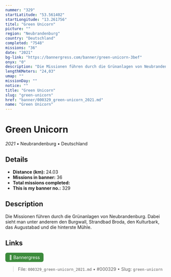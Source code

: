 ```yaml
---
nummer: "329"
startLatitude: "53.561402"
startLongitude: "13.261756"
titel: "Green Unicorn"
picture: ""
region: "Neubrandenburg"
country: "Deutschland"
completed: "7548"
missions: "36"
date: "2021"
bg-link: "https://bannergress.com/banner/green-unicorn-3bef"
onyx: "0"
description: "Die Missionen führen durch die Grünanlagen von Neubrandenburg. Dabei sieht man unter anderem den Burgwall, Strandbad Broda, den Kulturbark, das Augustabad und die hinterste Mühle."
lengthKMeters: "24,03"
umap: ""
missionDay: ""
notice: ""
title: "Green Unicorn"
slug: "green-unicorn"
href: "banner/000329_green-unicorn_2021.md"
name: "Green Unicorn"
---
```

# Green Unicorn

*2021* • Neubrandenburg • Deutschland





## Details
- **Distance (km):** 24.03
- **Missions in banner:** 36
- **Total missions completed:** 
- **This is my banner no.:** 329



## Description
Die Missionen führen durch die Grünanlagen von Neubrandenburg. Dabei sieht man unter anderem den Burgwall, Strandbad Broda, den Kulturbark, das Augustabad und die hinterste Mühle.



## Links
<a href="https://bannergress.com/banner/green-unicorn-3bef" target="_blank" style="display:inline-block;margin-right:8px;padding:6px 12px;background:#3c8b3c;color:#fff;text-decoration:none;border-radius:6px;">🔗 Bannergress</a>



> File: `000329_green-unicorn_2021.md` • #000329 • Slug: `green-unicorn`

